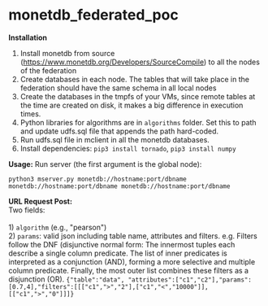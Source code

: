 # monetdb_federated_poc

<b>Installation</b>
1) Install monetdb from source (https://www.monetdb.org/Developers/SourceCompile) to all the nodes of the federation
2) Create databases in each node. The tables that will take place in the federation should have the same schema in all local nodes
3) Create the databases in the tmpfs of your VMs, since remote tables at the time are created on disk, it makes a big difference in execution times.
4) Python libraries for algorithms are in `algorithms` folder. Set this to path and update udfs.sql file that appends the path hard-coded.
5) Run udfs.sql file in mclient in all the monetdb databases.
6) Install dependencies: `pip3 install tornado`, `pip3 install numpy`



<b>Usage:</b> 
Run server (the first argument is the global node): <br>

`python3 mserver.py monetdb://hostname:port/dbname monetdb://hostname:port/dbname monetdb://hostname:port/dbname`


<b>URL Request Post:</b> <br>
Two fields: <br>
<br> 1) `algorithm` (e.g., "pearson")
<br> 2) `params`: valid json including table name, attributes and filters. e.g. Filters follow the DNF (disjunctive normal form:
The innermost tuples each describe a single column predicate. The list of inner predicates is interpreted as a conjunction (AND), forming a more selective and multiple column predicate. Finally, the most outer list combines these filters as a disjunction (OR).
`{"table":"data", "attributes":["c1","c2"],"params":[0.7,4],"filters":[[["c1",">","2"],["c1","<","10000"]],[["c1",">","0"]]]}`
